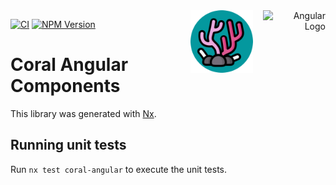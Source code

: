 <div align="right">
    <img src="https://angular.io/assets/images/logos/angular/angular.svg" alt="Angular Logo" itemprop="image" width="100" align="right">
    <img src="https://github.com/divetool/coral/raw/main/docs/coral-logo.png" alt="Coral logo" title="Coral" width="100" align="right" style="margin-right: 1rem;"/>
</div>

[![CI](https://github.com/divetool/coral/actions/workflows/ci.yml/badge.svg)](https://github.com/divetool/coral/actions/workflows/ci.yml)
[![NPM Version](https://img.shields.io/npm/v/@divetool/coral-angular?color=green&label=%40divetool%2Fcoral-angular&logo=npm)](https://www.npmjs.com/@divetool/coral-angular)

# Coral Angular Components

This library was generated with [Nx](https://nx.dev).

## Running unit tests

Run `nx test coral-angular` to execute the unit tests.
